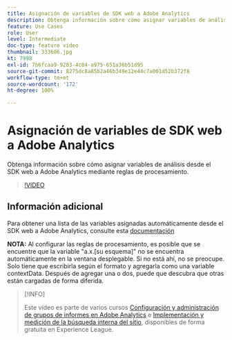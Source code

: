 ```yaml
---
title: Asignación de variables de SDK web a Adobe Analytics
description: Obtenga información sobre cómo asignar variables de análisis desde el SDK web a Adobe Analytics mediante reglas de procesamiento.
feature: Use Cases
role: User
level: Intermediate
doc-type: feature video
thumbnail: 333606.jpg
kt: 7998
exl-id: 7b6fcaa9-9283-4c84-a975-651a36b51d95
source-git-commit: 8275dc8a85b2a46b349e12e44c7a001d52b372f8
workflow-type: tm+mt
source-wordcount: '172'
ht-degree: 100%

---
```


# Asignación de variables de SDK web a Adobe Analytics

Obtenga información sobre cómo asignar variables de análisis desde el SDK web a Adobe Analytics mediante reglas de procesamiento.

>[!VIDEO](https://video.tv.adobe.com/v/333606/?quality=12&learn=on)

## Información adicional

Para obtener una lista de las variables asignadas automáticamente desde el SDK web a Adobe Analytics, consulte esta [documentación](https://experienceleague.adobe.com/docs/experience-platform/edge/data-collection/adobe-analytics/automatically-mapped-vars.html?lang=es)

**NOTA:** Al configurar las reglas de procesamiento, es posible que se encuentre que la variable &quot;a.x.[su esquema]&quot; no se encuentra automáticamente en la ventana desplegable. Si no está ahí, no se preocupe. Solo tiene que escribirla según el formato y agregarla como una variable contextData. Después de agregar una o dos, puede que descubra que otras están cargadas de forma diferida.

>[!INFO]
>
> Este vídeo es parte de varios cursos [Configuración y administración de grupos de informes en Adobe Analytics](https://experienceleague.adobe.com/?recommended=Analytics-A-1-2021.1.administration&amp;lang=es) e [Implementación y medición de la búsqueda interna del sitio](https://experienceleague.adobe.com/?recommended=Analytics-U-1-2021.1.search&amp;lang=es), disponibles de forma gratuita en Experience League.